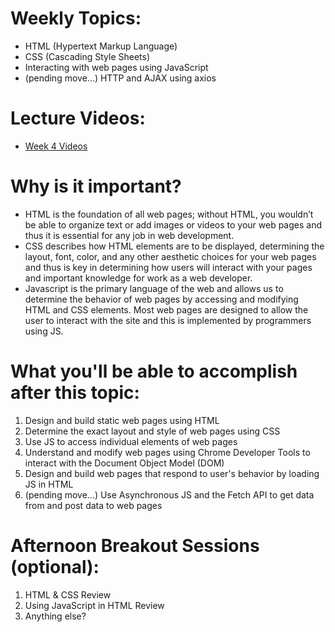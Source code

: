 # Weekly Topics:
- HTML (Hypertext Markup Language)   
- CSS (Cascading Style Sheets)
- Interacting with web pages using JavaScript
- (pending move...) HTTP and AJAX using axios

# Lecture Videos:
- [Week 4 Videos](https://www.youtube.com/watch?v=iH2CXPXXS_c&list=PLu0CiQ7bzwESaJRln6-zRsKI_szqMOXSX)

# Why is it important?
- HTML is the foundation of all web pages; without HTML, you wouldn’t be able to organize text or add images or videos to your web pages and thus it is essential for any job in web development. 
- CSS describes how HTML elements are to be displayed, determining the layout, font, color, and any other aesthetic choices for your web pages and thus is key in determining how users will interact with your pages and important knowledge for work as a web developer. 
- Javascript is the primary language of the web and allows us to determine the behavior of web pages by accessing and modifying HTML and CSS elements. Most web pages are designed to allow the user to interact with the site and this is implemented by programmers using JS. 

# What you'll be able to accomplish after this topic:
1. Design and build static web pages using HTML
2. Determine the exact layout and style of web pages using CSS 
3. Use JS to access individual elements of web pages
4. Understand and modify web pages using Chrome Developer Tools to interact with the Document Object Model (DOM)
5. Design and build web pages that respond to user's behavior by loading JS in HTML
6. (pending move...) Use Asynchronous JS and the Fetch API to get data from and post data to web pages

# Afternoon Breakout Sessions (optional):
1. HTML & CSS Review
2. Using JavaScript in HTML Review
3. Anything else?

